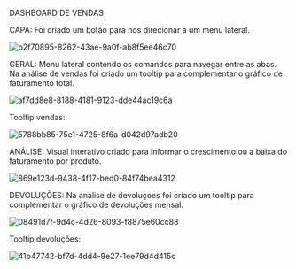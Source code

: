 DASHBOARD DE VENDAS

 CAPA:
 Foi criado um botão para nos direcionar a um menu lateral.
 
 ![b2f70895-8262-43ae-9a0f-ab8f5ee46c70](https://github.com/user-attachments/assets/c7716f6a-0349-4695-a279-6a4784b4016a)



GERAL:
Menu lateral contendo os comandos para navegar entre as abas.
Na análise de vendas foi criado um tooltip para complementar o gráfico de faturamento total.

![af7dd8e8-8188-4181-9123-dde44ac19c6a](https://github.com/user-attachments/assets/03decaff-fd49-4c2d-aaf1-515e346f9457)



Tooltip vendas:

![5788bb85-75e1-4725-8f6a-d042d97adb20](https://github.com/user-attachments/assets/041e9c27-7a50-4bcd-bc55-9e3378de3386)




ANÁLISE:
Visual interativo criado para informar o crescimento ou a baixa do faturamento por produto.

![869e123d-9438-4f17-bed0-84f74bea4312](https://github.com/user-attachments/assets/21a783b2-a2e1-43a5-958b-f1281ebd3a37)



DEVOLUÇÕES:
Na análise de devoluçoes foi criado um tooltip para complementar o gráfico de devoluções mensal.

![08491d7f-9d4c-4d26-8093-f8875e60cc88](https://github.com/user-attachments/assets/1c5f2fea-43dd-4b58-9da7-f4c2e486c708)


Tooltip devoluções:

![41b47742-bf7d-4dd4-9e27-1ee79d4d415c](https://github.com/user-attachments/assets/9ee85d41-cd25-48d4-adc8-339a6b29a6d1)

